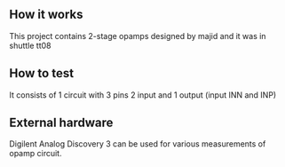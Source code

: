 <!---

This file is used to generate your project datasheet. Please fill in the information below and delete any unused
sections.

You can also include images in this folder and reference them in the markdown. Each image must be less than
512 kb in size, and the combined size of all images must be less than 1 MB.
-->

## How it works
This project contains 2-stage opamps designed by majid and it was in shuttle tt08

## How to test
It consists of 1 circuit with 3 pins 2 input and 1 output (input INN and INP)

## External hardware
Digilent Analog Discovery 3 can be used for various measurements of opamp circuit.